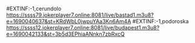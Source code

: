 #EXTINF:-1,cerundolo
https://ssss79.jokerplayer7.online:8081/live/bastad1.m3u8?e=1690040637&st=KRdWbL0jwpuYAa3Kn6Am4A
#EXTINF:-1,podoroska
https://ssss12.jokerplayer7.online:8081/live/budapest1.m3u8?e=1690042133&st=3b5d3EPhiaANnkn7zbRxcQ
